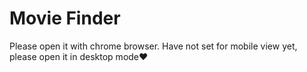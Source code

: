 # Movie Finder
Please open it with chrome browser.
Have not set for mobile view yet, please open it in desktop mode❤️
